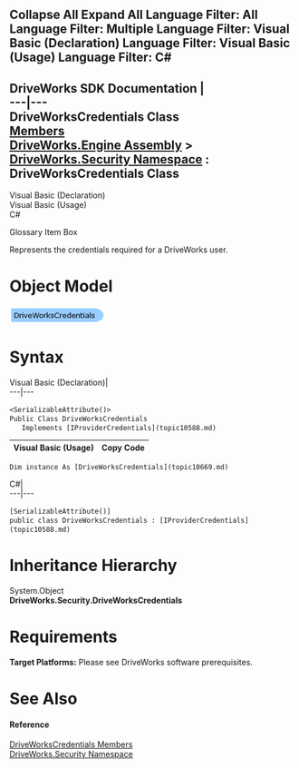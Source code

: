 Collapse All Expand All Language Filter: All  Language Filter: Multiple  Language Filter: Visual Basic (Declaration) Language Filter: Visual Basic (Usage) Language Filter: C#  
---  
DriveWorks SDK Documentation  |   
---|---  
DriveWorksCredentials Class   
[Members](topic10670.md)   
[DriveWorks.Engine Assembly](topic2156.md) > [DriveWorks.Security Namespace](topic10574.md) : DriveWorksCredentials Class  
---  
  
Visual Basic (Declaration)    
Visual Basic (Usage)    
C# 

Glossary Item Box

Represents the credentials required for a DriveWorks user. 

# Object Model

![](dotnetdiagramimages/image536.png)

# Syntax

Visual Basic (Declaration)|   
---|---  
      
    
    <SerializableAttribute()>
    Public Class DriveWorksCredentials 
       Implements [IProviderCredentials](topic10588.md)   
  
Visual Basic (Usage)| Copy Code  
---|---  
      
    
    Dim instance As [DriveWorksCredentials](topic10669.md)  
  
C#|   
---|---  
      
    
    [SerializableAttribute()]
    public class DriveWorksCredentials : [IProviderCredentials](topic10588.md)    
  
# Inheritance Hierarchy

System.Object  
**DriveWorks.Security.DriveWorksCredentials**  


# Requirements

**Target Platforms:** Please see DriveWorks software prerequisites.

# See Also

#### Reference

[DriveWorksCredentials Members](topic10670.md)   
[DriveWorks.Security Namespace](topic10574.md)


